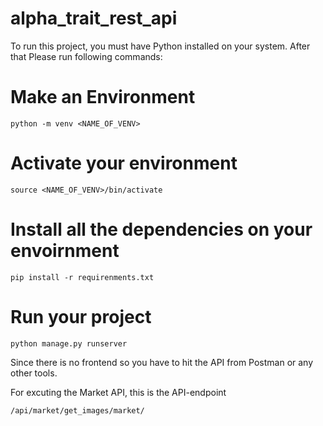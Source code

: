 # alpha_trait_rest_api

To run this project, you must have Python installed on your system.
After that Please run following commands:

# Make an Environment
```
python -m venv <NAME_OF_VENV>
```
# Activate your environment
```
source <NAME_OF_VENV>/bin/activate
```
# Install all the dependencies on your envoirnment
```
pip install -r requirenments.txt
```

# Run your project
```
python manage.py runserver
```

Since there is no frontend so you have to hit the API from Postman or any other tools.


For excuting the Market API, this is the API-endpoint
```
/api/market/get_images/market/
```


